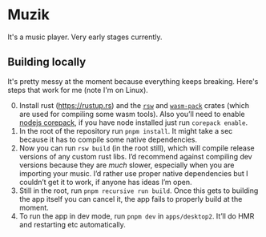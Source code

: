 # Muzik

It's a music player. Very early stages currently.

## Building locally

It's pretty messy at the moment because everything keeps breaking. Here's steps that work for me (note I'm on Linux).

0. Install rust (https://rustup.rs) and the [`rsw`](https://crates.io/crates/rsw) and [`wasm-pack`](https://crates.io/crates/wasm-pack) crates (which are used for compiling some wasm tools).
   Also you’ll need to enable [nodejs corepack](https://nodejs.org/api/corepack.html), if you have node installed just run `corepack enable`.
1. In the root of the repository run `pnpm install`. It might take a sec because it has to compile some native dependencies.
2. Now you can run `rsw build` (in the root still), which will compile release versions of any custom rust libs. I’d recommend against compiling dev versions because they are *much* slower, especially when you are importing your music.
   I’d rather use proper native dependencies but I couldn’t get it to work, if anyone has ideas I’m open.
3. Still in the root, run `pnpm recursive run build`. Once this gets to building the app itself you can cancel it, the app fails to properly build at the moment.
4. To run the app in dev mode, run `pnpm dev` in `apps/desktop2`. It’ll do HMR and restarting etc automatically.
